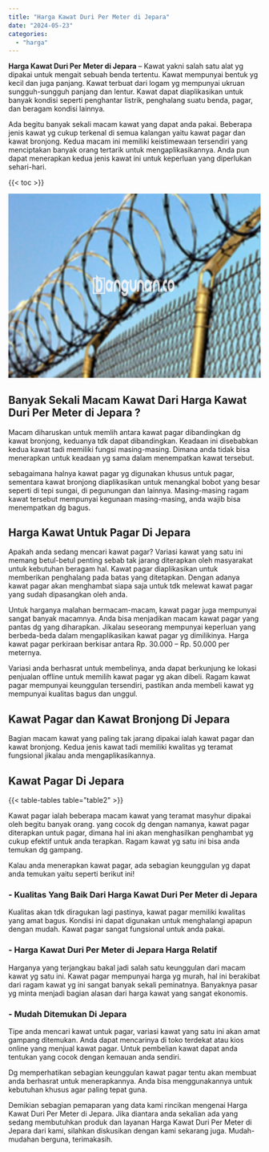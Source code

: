```yaml
---
title: "Harga Kawat Duri Per Meter di Jepara"
date: "2024-05-23"
categories: 
  - "harga"
---
```


**Harga Kawat Duri Per Meter di Jepara** – Kawat yakni salah satu alat yg dipakai untuk mengait sebuah benda tertentu. Kawat mempunyai bentuk yg kecil dan juga panjang. Kawat terbuat dari logam yg mempunyai ukruan sungguh-sungguh panjang dan lentur. Kawat dapat diaplikasikan untuk banyak kondisi seperti penghantar listrik, penghalang suatu benda, pagar, dan beragam kondisi lainnya.

Ada begitu banyak sekali macam kawat yang dapat anda pakai. Beberapa jenis kawat yg cukup terkenal di semua kalangan yaitu kawat pagar dan kawat bronjong. Kedua macam ini memiliki keistimewaan tersendiri yang menciptakan banyak orang tertarik untuk mengaplikasikannya. Anda pun dapat menerapkan kedua jenis kawat ini untuk keperluan yang diperlukan sehari-hari.

{{< toc >}}

![Harga Kawat Duri Per Meter di Jepara](/images/jual-kawat-murah09.png)

## Banyak Sekali Macam Kawat Dari Harga Kawat Duri Per Meter di Jepara ?

Macam diharuskan untuk memlih antara kawat pagar dibandingkan dg kawat bronjong, keduanya tdk dapat dibandingkan. Keadaan ini disebabkan kedua kawat tadi memiliki fungsi masing-masing. Dimana anda tidak bisa menerapkan untuk keadaan yg sama dalam menempatkan kawat tersebut.

sebagaimana halnya kawat pagar yg digunakan khusus untuk pagar, sementara kawat bronjong diaplikasikan untuk menangkal bobot yang besar seperti di tepi sungai, di pegunungan dan lainnya. Masing-masing ragam kawat tersebut mempunyai kegunaan masing-masing, anda wajib bisa menempatkan dg bagus.

## Harga Kawat Untuk Pagar Di Jepara

Apakah anda sedang mencari kawat pagar? Variasi kawat yang satu ini memang betul-betul penting sebab tak jarang diterapkan oleh masyarakat untuk kebutuhan beragam hal. Kawat pagar diaplikasikan untuk memberikan penghalang pada batas yang ditetapkan. Dengan adanya kawat pagar akan menghambat siapa saja untuk tdk melewat kawat pagar yang sudah dipasangkan oleh anda.

Untuk harganya malahan bermacam-macam, kawat pagar juga mempunyai sangat banyak macamnya. Anda bisa menjadikan macam kawat pagar yang pantas dg yang diharapkan. Jikalau seseorang mempunyai keperluan yang berbeda-beda dalam mengaplikasikan kawat pagar yg dimilikinya. Harga kawat pagar perkiraan berkisar antara Rp. 30.000 – Rp. 50.000 per meternya.

Variasi anda berhasrat untuk membelinya, anda dapat berkunjung ke lokasi penjualan offline untuk memilih kawat pagar yg akan dibeli. Ragam kawat pagar mempunyai keunggulan tersendiri, pastikan anda membeli kawat yg mempunyai kualitas bagus dan unggul.

## Kawat Pagar dan Kawat Bronjong Di Jepara

Bagian macam kawat yang paling tak jarang dipakai ialah kawat pagar dan kawat bronjong. Kedua jenis kawat tadi memiliki kwalitas yg teramat fungsional jikalau anda mengaplikasikannya.

## Kawat Pagar Di Jepara

{{< table-tables table="table2" >}}

Kawat pagar ialah beberapa macam kawat yang teramat masyhur dipakai oleh begitu banyak orang. yang cocok dg dengan namanya, kawat pagar diterapkan untuk pagar, dimana hal ini akan menghasilkan penghambat yg cukup efektif untuk anda terapkan. Ragam kawat yg satu ini bisa anda temukan dg gampang.

Kalau anda menerapkan kawat pagar, ada sebagian keunggulan yg dapat anda temukan yaitu seperti berikut ini!

### \- Kualitas Yang Baik Dari Harga Kawat Duri Per Meter di Jepara

Kualitas akan tdk diragukan lagi pastinya, kawat pagar memiliki kwalitas yang amat bagus. Kondisi ini dapat digunakan untuk menghalangi apapun dengan mudah. Kawat pagar sangat fungsional untuk anda pakai.

### \- Harga Kawat Duri Per Meter di Jepara Harga Relatif

Harganya yang terjangkau bakal jadi salah satu keunggulan dari macam kawat yg satu ini. Kawat pagar mempunyai harga yg murah, hal ini berakibat dari ragam kawat yg ini sangat banyak sekali peminatnya. Banyaknya pasar yg minta menjadi bagian alasan dari harga kawat yang sangat ekonomis.

### \- Mudah Ditemukan Di Jepara

Tipe anda mencari kawat untuk pagar, variasi kawat yang satu ini akan amat gampang ditemukan. Anda dapat mencarinya di toko terdekat atau kios online yang menjual kawat pagar. Untuk pembelian kawat dapat anda tentukan yang cocok dengan kemauan anda sendiri.

Dg memperhatikan sebagian keunggulan kawat pagar tentu akan membuat anda berhasrat untuk menerapkannya. Anda bisa menggunakannya untuk kebutuhan khusus agar paling tepat guna.

Demikian sebagian pemaparan yang data kami rincikan mengenai Harga Kawat Duri Per Meter di Jepara. Jika diantara anda sekalian ada yang sedang membutuhkan produk dan layanan Harga Kawat Duri Per Meter di Jepara dari kami, silahkan diskusikan dengan kami sekarang juga. Mudah-mudahan berguna, terimakasih.
